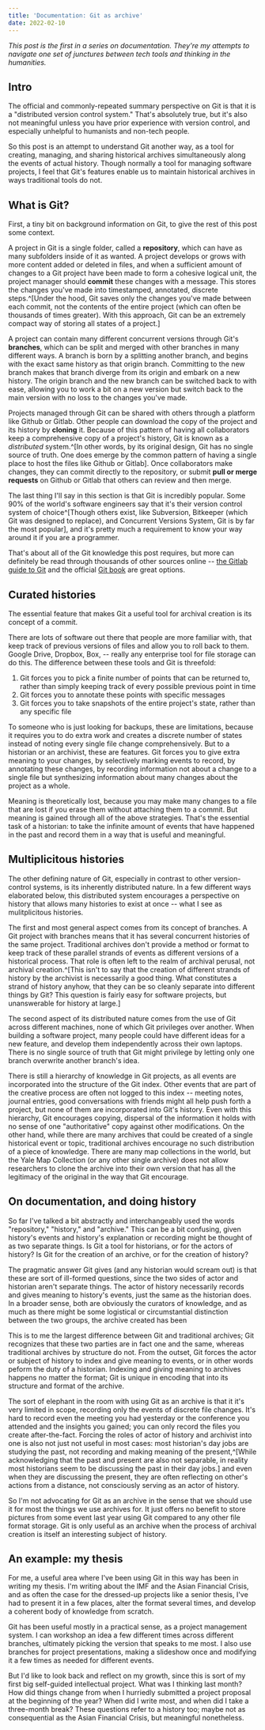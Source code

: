 ```yaml
---
title: 'Documentation: Git as archive'
date: 2022-02-10
---
```


_This post is the first in a series on documentation.
They're my attempts to navigate one set of junctures between
tech tools and thinking in the humanities._

## Intro

The official and commonly-repeated summary perspective on
Git is that it is a "distributed version control system."
That's absolutely true, but it's also not meaningful unless
you have prior experience with version control, and
especially unhelpful to humanists and non-tech people.

So this post is an attempt to understand Git another way, as
a tool for creating, managing, and sharing historical
archives simultaneously along the events of actual history.
Though normally a tool for managing software projects, I
feel that Git's features enable us to maintain historical
archives in ways traditional tools do not.

## What is Git?

First, a tiny bit on background information on Git, to give
the rest of this post some context.

A project in Git is a single folder, called a
**repository**, which can have as many subfolders inside of
it as wanted. A project develops or grows with more content
added or deleted in files, and when a sufficient amount of
changes to a Git project have been made to form a cohesive
logical unit, the project manager should **commit** these
changes with a message. This stores the changes you've made
into timestamped, annotated, discrete steps.^[Under the
hood, Git saves only the changes you've made between each
commit, not the contents of the entire project (which can
often be thousands of times greater). With this approach,
Git can be an extremely compact way of storing all states of
a project.]

A project can contain many different concurrent versions
through Git's **branches**, which can be split and merged
with other branches in many different ways. A branch is born
by a splitting another branch, and begins with the exact
same history as that origin branch. Committing to the new
branch makes that branch diverge from its origin and embark
on a new history. The origin branch and the new branch can
be switched back to with ease, allowing you to work a bit on
a new version but switch back to the main version with no
loss to the changes you've made.

Projects managed through Git can be shared with others
through a platform like Github or Gitlab. Other people can
download the copy of the project and its history by
**cloning** it. Because of this pattern of having all
collaborators keep a comprehensive copy of a project's
history, Git is known as a _distributed_ system.^[In other
words, by its original design, Git has no single source of
truth. One does emerge by the common pattern of having a
single place to host the files like Github or Gitlab]. Once
collaborators make changes, they can commit directly to the
repository, or submit **pull or merge requests** on Github
or Gitlab that others can review and then merge.

The last thing I'll say in this section is that Git is
incredibly popular. Some 90% of the world's software
engineers say that it's their version control system of
choice^[Though others exist, like Subversion, Bitkeeper
(which Git was designed to replace), and Concurrent Versions
System, Git is by far the most popular], and it's pretty
much a requirement to know your way around it if you are a
programmer.

That's about all of the Git knowledge this post requires,
but more can definitely be read through thousands of other
sources online --
[the Gitlab guide to Git](https://docs.gitlab.com/ee/topics/git/)
and the official [Git book](https://git-scm.com/book/en/v2)
are great options.

## Curated histories

The essential feature that makes Git a useful tool for
archival creation is its concept of a commit.

There are lots of software out there that people are more
familiar with, that keep track of previous versions of files
and allow you to roll back to them. Google Drive, Dropbox,
Box, -- really any enterprise tool for file storage can do
this. The difference between these tools and Git is
threefold:

1. Git forces you to pick a finite number of points that can
   be returned to, rather than simply keeping track of every
   possible previous point in time
2. Git forces you to annotate these points with specific
   messages
3. Git forces you to take snapshots of the entire project's
   state, rather than any specific file

To someone who is just looking for backups, these are
limitations, because it requires you to do extra work and
creates a discrete number of states instead of noting every
single file change comprehensively. But to a historian or an
archivist, these are features. Git forces you to give extra
meaning to your changes, by selectively marking events to
record, by annotating these changes, by recording
information not about a change to a single file but
synthesizing information about many changes about the
project as a whole.

Meaning is theoretically lost, because you may make many
changes to a file that are lost if you erase them without
attaching them to a commit. But meaning is gained through
all of the above strategies. That's the essential task of a
historian: to take the infinite amount of events that have
happened in the past and record them in a way that is useful
and meaningful.

## Multiplicitous histories

The other defining nature of Git, especially in contrast to
other version-control systems, is its inherently distributed
nature. In a few different ways elaborated below, this
distributed system encourages a perspective on history that
allows many histories to exist at once -- what I see as
mulitplicitous histories.

The first and most general aspect comes from its concept of
branches. A Git project with branches means that it has
several concurrent histories of the same project.
Traditional archives don't provide a method or format to
keep track of these parallel strands of events as different
versions of a historical process. That role is often left to
the realm of archival perusal, not archival creation.^[This
isn't to say that the creation of different strands of
history by the archivist is necessarily a good thing. What
constitutes a strand of history anyhow, that they can be so
cleanly separate into different things by Git? This question
is fairly easy for software projects, but unanswerable for
history at large.]

The second aspect of its distributed nature comes from the
use of Git across different machines, none of which Git
privileges over another. When building a software project,
many people could have different ideas for a new feature,
and develop them independently across their own laptops.
There is no single source of truth that Git might privilege
by letting only one branch overwrite another branch's idea.

There is still a hierarchy of knowledge in Git projects, as
all events are incorporated into the structure of the Git
index. Other events that are part of the creative process
are often not logged to this index -- meeting notes, journal
entries, good conversations with friends might all help push
forth a project, but none of them are incorporated into
Git's history. Even with this hierarchy, Git encourages
copying, dispersal of the information it holds with no sense
of one "authoritative" copy against other modifications. On
the other hand, while there are many archives that could be
created of a single historical event or topic, traditional
archives encourage no such distribution of a piece of
knowledge. There are many map collections in the world, but
the Yale Map Collection (or any other single archive) does
not allow researchers to clone the archive into their own
version that has all the legitimacy of the original in the
way that Git encourage.

## On documentation, and doing history

So far I've talked a bit abstractly and interchangeably used
the words "repository," "history," and "archive." This can
be a bit confusing, given history's events and history's
explanation or recording might be thought of as two separate
things. Is Git a tool for historians, or for the actors of
history? Is Git for the creation of an archive, or for the
creation of history?

The pragmatic answer Git gives (and any historian would
scream out) is that these are sort of ill-formed questions,
since the two sides of actor and historian aren't separate
things. The actor of history necessarily records and gives
meaning to history's events, just the same as the historian
does. In a broader sense, both are obviously the curators of
knowledge, and as much as there might be some logistical or
circumstantial distinction between the two groups, the
archive created has been

This is to me the largest difference between Git and
traditional archives; Git recognizes that these two parties
are in fact one and the same, whereas traditional archives
by structure do not. From the outset, Git forces the actor
or subject of history to index and give meaning to events,
or in other words peform the duty of a historian. Indexing
and giving meaning to archives happens no matter the format;
Git is unique in encoding that into its structure and format
of the archive.

The sort of elephant in the room with using Git as an
archive is that it it's very limited in scope, recording
only the events of discrete file changes. It's hard to
record even the meeting you had yesterday or the conference
you attended and the insights you gained; you can only
record the files you create after-the-fact. Forcing the
roles of actor of history and archivist into one is also not
just not useful in most cases: most historian's day jobs are
studying the past, not recording and making meaning of the
present,^[While acknowledging that the past and present are
also not separable, in reality most historians seem to be
discussing the past in their day jobs.] and even when they
are discussing the present, they are often reflecting on
other's actions from a distance, not consciously serving as
an actor of history.

So I'm not advocating for Git as an archive in the sense
that we should use it for most the things we use archives
for. It just offers no benefit to store pictures from some
event last year using Git compared to any other file format
storage. Git is only useful as an archive when the process
of archival creation is itself an interesting subject of
history.

## An example: my thesis

For me, a useful area where I've been using Git in this way
has been in writing my thesis. I'm writing about the IMF and
the Asian Financial Crisis, and as often the case for the
dressed-up projects like a senior thesis, I've had to
present it in a few places, alter the format several times,
and develop a coherent body of knowledge from scratch.

Git has been useful mostly in a practical sense, as a
project management system. I can workshop an idea a few
different times across different branches, ultimately
picking the version that speaks to me most. I also use
branches for project presentations, making a slideshow once
and modifying it a few times as needed for different events.

But I'd like to look back and reflect on my growth, since
this is sort of my first big self-guided intellectual
project. What was I thinking last month? How did things
change from when I hurriedly submitted a project proposal at
the beginning of the year? When did I write most, and when
did I take a three-month break? These questions refer to a
history too; maybe not as consequential as the Asian
Financial Crisis, but meaningful nonetheless.
